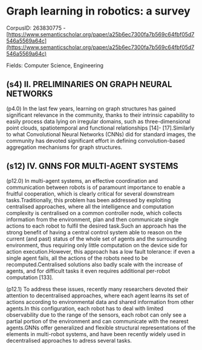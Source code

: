 # Graph learning in robotics: a survey

CorpusID: 263830775 - [https://www.semanticscholar.org/paper/a25b6ec7300fa7b569c64fbf05d7546a5569a64c](https://www.semanticscholar.org/paper/a25b6ec7300fa7b569c64fbf05d7546a5569a64c)

Fields: Computer Science, Engineering

## (s4) II. PRELIMINARIES ON GRAPH NEURAL NETWORKS
(p4.0) In the last few years, learning on graph structures has gained significant relevance in the community, thanks to their intrinsic capability to easily process data lying on irregular domains, such as three-dimensional point clouds, spatiotemporal and functional relationships [14]- [17].Similarly to what Convolutional Neural Networks (CNNs) did for standard images, the community has devoted significant effort in defining convolution-based aggregation mechanisms for graph structures.
## (s12) IV. GNNS FOR MULTI-AGENT SYSTEMS
(p12.0) In multi-agent systems, an effective coordination and communication between robots is of paramount importance to enable a fruitful cooperation, which is clearly critical for several downstream tasks.Traditionally, this problem has been addressed by exploiting centralised approaches, where all the intelligence and computation complexity is centralised on a common controller node, which collects information from the environment, plan and then communicate single actions to each robot to fulfil the desired task.Such an approach has the strong benefit of having a central control system able to reason on the current (and past) status of the whole set of agents and the surrounding environment, thus requiring only little computation on the device side for action execution.However, this approach has a low fault tolerance: if even a single agent fails, all the actions of the robots need to be recomputed.Centralised solutions also badly scale with the increase of agents, and for difficult tasks it even requires additional per-robot computation [133].

(p12.1) To address these issues, recently many researchers devoted their attention to decentralised approaches, where each agent learns its set of actions according to environmental data and shared information from other agents.In this configuration, each robot has to deal with limited observability due to the range of the sensors, each robot can only see a partial portion of the environment and can communicate with the nearest agents.GNNs offer generalized and flexible structural representations of the elements in multi-robot systems, and have been recently widely used in decentralised approaches to adress several tasks.
